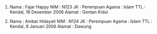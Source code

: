 1. Nama   : Fajar Happy
   NIM    : N123
   JK     : Perempuan
   Agama  : Islam
   TTL    : Kendal, 18 Desember 2006
   Alamat : Gentan Kidul

2. Nama   : Ambar Hidayati
   NIM    : N124
   JK     : Perempuan
   Agama  : Islam
   TTL    : Kendal, 8 Januari 2006
   Alamat : Dawung

